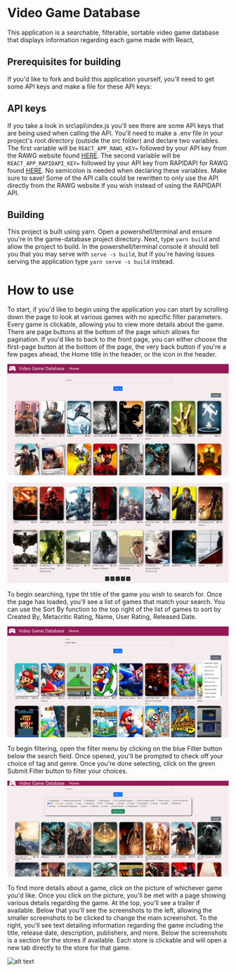 # Video Game Database

This application is a searchable, filterable, sortable video game database that displays information regarding each game made with React,

## Prerequisites for building

If you'd like to fork and build this application yourself, you'll need to get some API keys and make a file for these API keys:

## API keys

If you take a look in src\api\index.js you'll see there are some API keys that are being used when calling the API. You'll need to make a .env file in your project's root directory (outside the src folder) and declare two variables. The first variable will be <code>REACT_APP_RAWG_KEY=</code> followed by your API key from the RAWG website found <a href="https://rawg.io/apidocs">HERE</a>. The second variable will be <code>REACT_APP_RAPIDAPI_KEY=</code> followed by your API key from RAPIDAPI for RAWG found <a href="https://rapidapi.com/accujazz/api/rawg-video-games-database/">HERE</a>. No semicolon is needed when declaring these variables. Make sure to save! Some of the API calls could be rewritten to only use the API directly from the RAWG website if you wish instead of using the RAPIDAPI API.

## Building

This project is built using yarn. Open a powershell/terminal and ensure you're in the game-database project directory. Next, type <code>yarn build</code> and allow the project to build. In the powershell/terminal console it should tell you that you may serve with <code>serve -s build</code>, but if you're having issues serving the application type <code>yarn serve -s build</code> instead.

# How to use

To start, if you'd like to begin using the application you can start by scrolling down the page to look at various games with no specific filter parameters. Every game is clickable, allowing you to view more details about the game. There are page buttons at the bottom of the page which allows for pagination. If you'd like to back to the front page, you can either choose the first-page button at the bottom of the page, the very back button if you're a few pages ahead, the Home title in the header, or the icon in the header.

![alt text](./README_images/front-page.PNG)

![alt text](./README_images/pagination.PNG)

To begin searching, type tht title of the game you wish to search for. Once the page has loaded, you'll see a list of games that match your search. You can use the Sort By function to the top right of the list of games to sort by Created By, Metacritic Rating, Name, User Rating, Released Date.

![alt text](./README_images/search-sort.PNG)

To begin filtering, open the filter menu by clicking on the blue Filter button below the search field. Once opened, you'll be prompted to check off your choice of tag and genre. Once you're done selecting, click on the green Submit Filter button to filter your choices.

![alt text](./README_images/filter.PNG)

To find more details about a game, click on the picture of whichever game you'd like. Once you click on the picture, you'll be met with a page showing various details regarding the game. At the top, you'll see a trailer if available. Below that you'll see the screenshots to the left, allowing the smaller screenshots to be clicked to change the main screenshot. To the right, you'll see text detailing information regarding the game including the title, release date, description, publishers, and more. Below the screenshots is a section for the stores if available. Each store is clickable and will open a new tab directly to the store for that game. 

![alt text](./README_images/game.gif)
